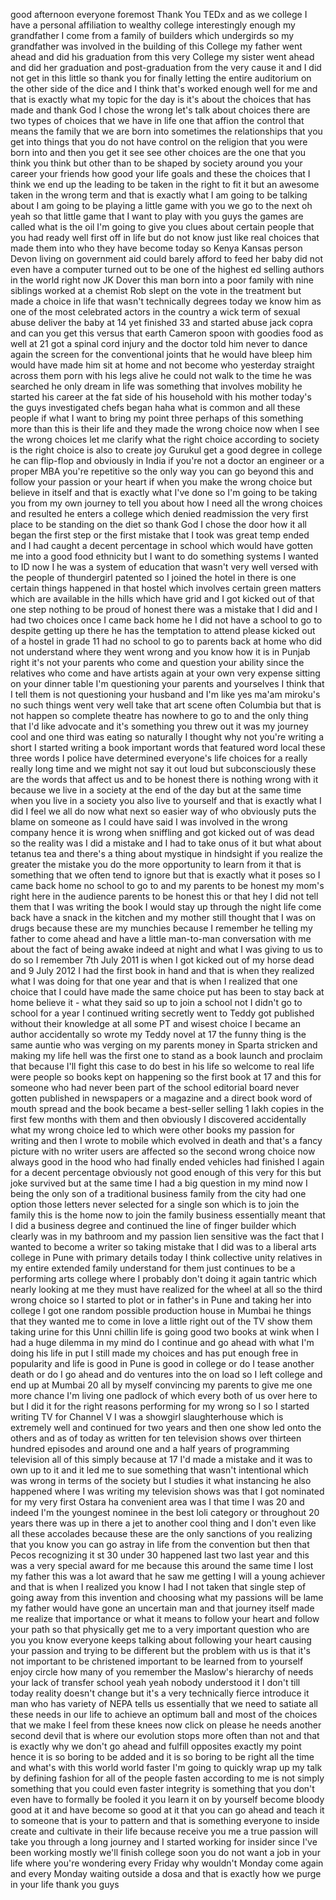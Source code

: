 
good afternoon everyone foremost Thank
You TEDx and as we college I have a
personal affiliation to wealthy college
interestingly enough my grandfather I
come from a family of builders which
undergirds so my grandfather was
involved in the building of this College
my father went ahead and did his
graduation from this very College my
sister went ahead and did her graduation
and post-graduation from the very cause
it and I did not get in this little so
thank you for finally letting the entire
auditorium on the other side of the dice
and I think that&#39;s worked enough well
for me and that is exactly what my topic
for the day is it&#39;s about the choices
that has made and thank God I chose the
wrong let&#39;s talk about choices there are
two types of choices that we have in
life one that affion the control that
means the family that we are born into
sometimes the relationships that you get
into things that you do not have control
on the religion that you were born into
and then you get it see see other
choices are the one that you think you
think but other than to be shaped by
society around you your career your
friends how good your life goals and
these the choices that I think we end up
the leading to be taken in the right to
fit it but an awesome taken in the wrong
term and that is exactly what I am going
to be talking about I am going to be
playing a little game with you we go to
the next
oh yeah so that little game that I want
to play with you guys
the games are called what is the oil I&#39;m
going to give you clues about certain
people that you had ready well first off
in life but do not know just like real
choices that made them into who they
have become today so Kenya Kansas person
Devon
living on government aid could barely
afford to feed her baby did not even
have a computer turned out to be one of
the highest ed selling authors in the
world right now
JK Dover this man born into a poor
family with nine siblings worked at a
chemist Rob slept on the vote in the
treatment but made a choice in life that
wasn&#39;t technically degrees today we know
him as one of the most celebrated actors
in the country
a wick term of sexual abuse deliver the
baby at 14 yet finished 33 and started
abuse jack copra and can you get this
versus that earth
Cameron spoon with goodies food as well
at 21 got a spinal cord injury and the
doctor told him never to dance again
the screen for the conventional joints
that he would have bleep him would have
made him sit at home and not become who
yesterday straight across them porn with
his legs alive he could not walk to the
time he was searched
he only dream in life was something that
involves mobility he started his career
at the fat side of his household with
his mother
today&#39;s the guys investigated chefs
began haha what is common and all these
people if what I want to bring my point
three perhaps of this something more
than this is their life and they made
the wrong choice now when I see the
wrong choices let me clarify what the
right choice according to society is the
right choice is also to create joy
Gurukul get a good degree in college he
can flip-flop and obviously in India if
you&#39;re not a doctor an engineer or a
proper MBA you&#39;re repetitive so the only
way you can go beyond this and follow
your passion or your heart if when you
make the wrong choice but believe in
itself and that is exactly what I&#39;ve
done so I&#39;m going to be taking you from
my own journey to tell you about how I
need all the wrong choices and resulted
he enters a college which denied
readmission the very first place to be
standing on the diet so thank God I
chose the door how it all began the
first step or the first mistake that I
took was great temp ended and I had
caught a decent percentage in school
which would have gotten me into a good
food ethnicity but I want to do
something systems I wanted to ID now I
he was a system of education that wasn&#39;t
very well versed with the people of
thundergirl patented so I joined the
hotel in there is one certain things
happened in that hostel which involves
certain green matters which are
available in the hills which
have grid and I got kicked out of that
one step nothing to be proud of honest
there was a mistake that I did and I had
two choices once I came back home he I
did not have a school to go to
despite getting up there he has the
temptation to attend please kicked out
of a hostel in grade 11 had no school to
go to parents back at home who did not
understand where they went wrong and you
know how it is in Punjab right it&#39;s not
your parents who come and question your
ability since the relatives who come and
have artists again at your own very
expense sitting on your dinner table I&#39;m
questioning your parents and yourselves
I think that I tell them is not
questioning your husband and I&#39;m like
yes ma&#39;am miroku&#39;s no such things went
very well take that art scene often
Columbia but that is not happen so
complete theatre has nowhere to go to
and the only thing that I&#39;d like
advocate and it&#39;s something you threw
out it was my journey cool and one third
was eating so naturally I thought why
not you&#39;re writing a short I started
writing a book important words that
featured word local these three words I
police have determined everyone&#39;s life
choices for a really really long time
and we might not say it out loud but
subconsciously these are the words that
affect us and to be honest there is
nothing wrong with it because we live in
a society at the end of the day but at
the same time when you live in a society
you also live to yourself and that is
exactly what I did I feel we all do now
what next
so easier way of who obviously puts the
blame on someone as I could have said I
was involved in the wrong company
hence it is wrong when sniffling and got
kicked out of was dead so the reality
was I did a mistake and I had to take
onus of it but what about tetanus tea
and there&#39;s a thing about mystique in
hindsight if you realize the greater the
mistake you do the more opportunity to
learn from it that is something that we
often tend to ignore but that is exactly
what it poses so I came back home no
school to go to and my parents to be
honest my mom&#39;s right here in the
audience parents to be honest this or
that hey I did not tell them that I was
writing the book I would stay up through
the night life come back have a snack in
the kitchen and my mother still thought
that I was on drugs
because these are my munchies because I
remember he telling my father to come
ahead and have a little man-to-man
conversation with me about the fact of
being awake indeed at night and what I
was giving to us to do so I remember 7th
July 2011 is when I got kicked out of my
horse dead and 9 July 2012 I had the
first book in hand and that is when they
realized what I was doing for that one
year and that is when I realized that
one choice that I could have made the
same choice put has been to stay back at
home believe it - what they said so up
to join a school not I didn&#39;t go to
school for a year
I continued writing secretly went to
Teddy got published without their
knowledge at all some PT and wisest
choice
I became an author accidentally so wrote
my Teddy novel at 17 the funny thing is
the same auntie who was verging on my
parents money in Sparta stricken and
making my life hell was the first one to
stand as a book launch and proclaim that
because I&#39;ll fight this case to do best
in his life so welcome to real life were
people so books kept on happening so the
first book at 17 and this for someone
who had never been part of the school
editorial board never gotten published
in newspapers or a magazine and a direct
book word of mouth spread and the book
became a best-seller selling 1 lakh
copies in the first few months with them
and then obviously I discovered
accidentally what my wrong choice led to
which were other books my passion for
writing and then I wrote to mobile which
evolved in death and that&#39;s a fancy
picture with no writer users are
affected so the second wrong choice now
always good in the hood who had finally
ended vehicles had finished I again for
a decent percentage obviously not good
enough of this very for this but joke
survived but at the same time I had a
big question in my mind now I being the
only son of a traditional business
family from the city had one option
those letters never selected for a
single son which is to join the family
this is the home now to join the
family business essentially meant that I
did a business degree and continued the
line of finger builder which clearly was
in my bathroom and my passion lien
sensitive was the fact that I wanted to
become a writer
so taking mistake that I did was to a
liberal arts college in Pune with
primary details today I think collective
unity relatives in my entire extended
family understand for them just
continues to be a performing arts
college where I probably don&#39;t doing it
again tantric which nearly looking at me
they must have realized for the wheel at
all so the third wrong choice so I
started to plot or in father&#39;s in Pune
and taking her into college I got one
random possible production house in
Mumbai he things that they wanted me to
come in love a little right out of the
TV show them taking urine for this Unni
chillin life is going good two books at
wink when I had a huge dilemma in my
mind do I continue and go ahead with
what I&#39;m doing his life in put I still
made my choices and has put enough free
in popularity and life is good in Pune
is good in college or do I tease another
death or do I go ahead and do ventures
into the on load so I left college and
end up at Mumbai 20 all by myself
convincing my parents to give me one
more chance I&#39;m living one padlock of
which every both of us over here to but
I did it for the right reasons
performing for my wrong so I so I
started writing TV for Channel V I was a
showgirl slaughterhouse
which is extremely well and continued
for two years and then one show led onto
the others and as of today as written
for ten television shows over thirteen
hundred episodes and around one and a
half years of programming television all
of this simply because at 17 I&#39;d made a
mistake and it was to own up to it and
it led me to sue something that wasn&#39;t
intentional which was wrong in terms of
the society but I studies it what
instancing he also happened where I was
writing my television shows was that I
got nominated for my very first Ostara
ha convenient area was I
that time I was 20 and indeed I&#39;m the
youngest nominee in the best loli
category or throughout 20 years there
was up in there a jet to another cool
thing and I don&#39;t even like all these
accolades because these are the only
sanctions of you realizing that you know
you can go astray in life from the
convention but then that Pecos
recognizing it st 30 under 30 happened
last two last year and this was a very
special award for me because this around
the same time I lost my father this was
a lot award that he saw me getting I
will a young achiever and that is when I
realized you know I had I not taken that
single step of going away from this
invention and choosing what my passions
will be lame my father would have gone
an uncertain man and that journey itself
made me realize that importance or what
it means to follow your heart and follow
your path so that physically get me to a
very important question who are you
you know everyone keeps talking about
following your heart causing your
passion and trying to be different but
the problem with us is that it&#39;s not
important to be christened important to
be learned from to yourself enjoy circle
how many of you remember the Maslow&#39;s
hierarchy of needs your lack of transfer
school yeah yeah nobody understood it I
don&#39;t till today
reality doesn&#39;t change but it&#39;s a very
technically fierce introduce it man who
has variety of NEPA tells us essentially
that we need to satiate all these needs
in our life to achieve an optimum ball
and most of the choices that we make I
feel from these knees now click on
please he needs another second devil
that is where our evolution stops more
often than not and that is exactly why
we don&#39;t go ahead and fulfill opposites
exactly my point
hence it is so boring to be added and it
is so boring to be right all the time
and what&#39;s with this world world faster
I&#39;m going to quickly wrap up my talk by
defining fashion for all of the people
fasten according to me is not simply
something that you could even faster
integrity is something that you don&#39;t
even have to formally be fooled it you
learn it on by yourself become bloody
good at it and have become so good at it
that you can go ahead and teach it to
someone
that is your to pattern and that is
something everyone to inside create and
cultivate in their life because receive
you me a true passion will take you
through a long journey and I started
working for insider since I&#39;ve been
working mostly we&#39;ll finish college soon
you do not want a job in your life where
you&#39;re wondering every Friday why
wouldn&#39;t Monday come again and every
Monday waiting outside a dosa and that
is exactly how we purge in your life
thank you guys

